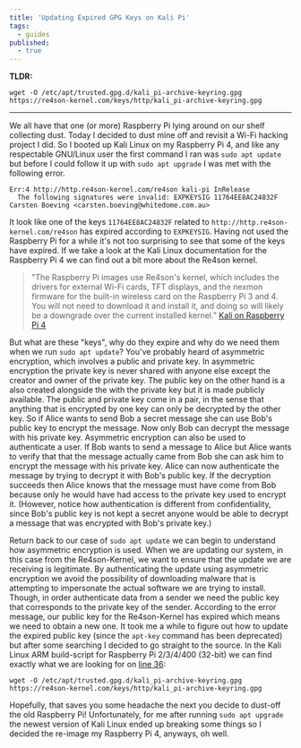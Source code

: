 ```yaml
---
title: 'Updating Expired GPG Keys on Kali Pi'
tags:
  - guides
published: 
  - true
---
```

**TLDR:**
```
wget -O /etc/apt/trusted.gpg.d/kali_pi-archive-keyring.gpg https://re4son-kernel.com/keys/http/kali_pi-archive-keyring.gpg
```
---

We all have that one (or more) Raspberry Pi lying around on our shelf collecting dust.  Today I decided to dust mine off and revisit a Wi-Fi hacking project I did.  So I booted up Kali Linux on my Raspberry Pi 4, and like any respectable GNU/Linux user the first command I ran was `sudo apt update` but before I could follow it up with `sudo apt upgrade` I was met with the following error.

```
Err:4 http://http.re4son-kernel.com/re4son kali-pi InRelease                                                                                                                                              
  The following signatures were invalid: EXPKEYSIG 11764EE8AC24832F Carsten Boeving <carsten.boeving@whitedome.com.au>
```

It look like one of the keys `11764EE8AC24832F` related to `http://http.re4son-kernel.com/re4son` has expired according to `EXPKEYSIG`.  Having not used the Raspberry Pi for a while it's not too surprising to see that some of the keys have expired.  If we take a look at the Kali Linux documentation for the Raspberry Pi 4 we can find out a bit more about the Re4son kernel.

> "The Raspberry Pi images use Re4son's kernel, which includes the drivers for external Wi-Fi cards, TFT displays, and the nexmon firmware for the built-in wireless card on the Raspberry Pi 3 and 4. You will not need to download it and install it, and doing so will likely be a downgrade over the current installed kernel." [Kali on Raspberry Pi 4][kali-pi-docs]

But what are these "keys", why do they expire and why do we need them when we run `sudo apt update`?  You've probably heard of asymmetric encryption, which involves a public and private key.  In asymmetric encryption the private key is never shared with anyone else except the creator and owner of the private key.  The public key on the other hand is a also created alongside the with the private key but it is made publicly available.  The public and private key come in a pair, in the sense that anything that is encrypted by one key can only be decrypted by the other key.  So if Alice wants to send Bob a secret message she can use Bob's public key to encrypt the message.  Now only Bob can decrypt the message with his private key.  Asymmetric encryption can also be used to authenticate a user.  If Bob wants to send a message to Alice but Alice wants to verify that that the message actually came from Bob she can ask him to encrypt the message with his private key.  Alice can now authenticate the message by trying to decrypt it with Bob's public key.  If the decryption succeeds then Alice knows that the message must have come from Bob because only he would have had access to the private key used to encrypt it.  (However, notice how authentication is different from confidentiality, since Bob's public key is not kept a secret anyone would be able to decrypt a message that was encrypted with Bob's private key.)

Return back to our case of `sudo apt update` we can begin to understand how asymmetric encryption is used.  When we are updating our system, in this case from the Re4son-Kernel, we want to ensure that the update we are receiving is legitimate.  By authenticating the update using asymmetric encryption we avoid the possibility of downloading malware that is attempting to impersonate the actual software we are trying to install.  Though, in order authenticate data from a sender we need the public key that corresponds to the private key of the sender.  According to the error message, our public key for the Re4son-Kernel has expired which means we need to obtain a new one.  It took me a while to figure out how to update the expired public key (since the `apt-key` command has been deprecated) but after some searching I decided to go straight to the source.  In the Kali Linux ARM build-script for Raspberry Pi 2/3/4/400 (32-bit) we can find exactly what we are looking for on [line 36][build-script]:
```
wget -O /etc/apt/trusted.gpg.d/kali_pi-archive-keyring.gpg https://re4son-kernel.com/keys/http/kali_pi-archive-keyring.gpg
```

Hopefully, that saves you some headache the next you decide to dust-off the old Raspberry Pi!  Unfortunately, for me after running `sudo apt upgrade` the newest version of Kali Linux ended up breaking some things so I decided the re-image my Raspberry Pi 4, anyways, oh well.


[kali-pi-docs]: https://www.kali.org/docs/arm/raspberry-pi-4/#kali-on-raspberry-pi-4---user-instructions
[build-script]: https://gitlab.com/kalilinux/build-scripts/kali-arm/-/blob/1a115c0674d061913d913fd1a7b106392c6d67b9/raspberry-pi.sh

